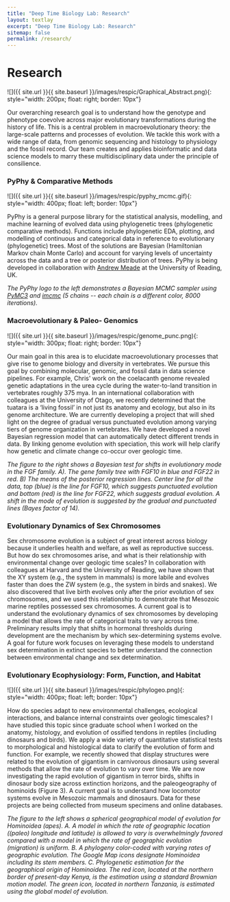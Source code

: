 ```yaml
---
title: "Deep Time Biology Lab: Research"
layout: textlay
excerpt: "Deep Time Biology Lab: Research"
sitemap: false
permalink: /research/
---
```


# Research

![]({{ site.url }}{{ site.baseurl }}/images/respic/Graphical_Abstract.png){: style="width: 200px; float: right; border: 10px"}

Our overarching research goal is to understand how the genotype and phenotype coevolve across major evolutionary transformations during the history of life. This is a central problem in macroevolutionary theory: the large-scale patterns and processes of evolution. We tackle this work with a wide range of data, from genomic sequencing and histology to physiology and the fossil record. Our team creates and applies bioinformatic and data science models to marry these multidisciplinary data under the principle of consilience.

### PyPhy & Comparative Methods

![]({{ site.url }}{{ site.baseurl }}/images/respic/pyphy_mcmc.gif){: style="width: 400px; float: left; border: 10px"}

PyPhy is a general purpose library for the statistical analysis, modelling, and machine learning of evolved data using phylogenetic trees (phylogenetic comparative methods). Functions include phylogenetic EDA, plotting, and modelling of continuous and categorical data in reference to evolutionary (phylogenetic) trees. Most of the solutions are Bayesian (Hamiltonian Markov chain Monte Carlo) and account for varying levels of uncertainty across the data and a tree or posterior distribution of trees. PyPhy is being developed in collaboration with [Andrew Meade](http://www.reading.ac.uk/biologicalsciences/about/staff/a-meade.aspx) at the University of Reading, UK.

*The PyPhy logo to the left demonstrates a Bayesian MCMC sampler using [PyMC3](https://docs.pymc.io/) and [imcmc](https://github.com/ColCarroll/imcmc) (5 chains -- each chain is a different color, 8000 iterations).*

### Macroevolutionary & Paleo- Genomics

![]({{ site.url }}{{ site.baseurl }}/images/respic/genome_punc.png){: style="width: 300px; float: right; border: 10px"}

Our main goal in this area is to elucidate macroevolutionary processes that give rise to genome biology and diversity in vertebrates. We pursue this goal by combining molecular, genomic, and fossil data in data science pipelines. For example, Chris' work on the coelacanth genome revealed genetic adaptations in the urea cycle during the water-to-land transition in vertebrates roughly 375 mya. In an international collaboration with colleagues at the University of Otago, we recently determined that the tuatara is a ‘living fossil’ in not just its anatomy and ecology, but also in its genome architecture. We are currently developing a project that will shed light on the degree of gradual versus punctuated evolution among varying tiers of genome organization in vertebrates. We have developed a novel Bayesian regression model that can automatically detect different trends in data. By linking genome evolution with speciation, this work will help clarify how genetic and climate change co-occur over geologic time.

*The figure to the right shows a Bayesian test for shifts in evolutionary mode in the FGF family. A). The gene family tree with FGF10 in blue and FGF22 in red. B) The means of the posterior regression lines. Center line for all the data, top (blue) is the line for FGF10, which suggests punctuated evolution and bottom (red) is the line for FGF22, which suggests gradual evolution. A shift in the mode of evolution is suggested by the gradual and punctuated lines (Bayes factor of 14).*

### Evolutionary Dynamics of Sex Chromosomes

Sex chromosome evolution is a subject of great interest across biology because it underlies health and welfare, as well as reproductive success. But how do sex chromosomes arise, and what is their relationship with environmental change over geologic time scales? In collaboration with colleagues at Harvard and the University of Reading, we have shown that the XY system (e.g., the system in mammals) is more labile and evolves faster than does the ZW system (e.g., the system in birds and snakes). We also discovered that live birth evolves only after the prior evolution of sex chromosomes, and we used this relationship to demonstrate that Mesozoic marine reptiles possessed sex chromosomes. A current goal is to understand the evolutionary dynamics of sex chromosomes by developing a model that allows the rate of categorical traits to vary across time. Preliminary results imply that shifts in hormonal thresholds during development are the mechanism by which sex-determining systems evolve. A goal for future work focuses on leveraging these models to understand sex determination in extinct species to better understand the connection between environmental change and sex determination.

### Evolutionary Ecophysiology: Form, Function, and Habitat

![]({{ site.url }}{{ site.baseurl }}/images/respic/phylogeo.png){: style="width: 400px; float: left; border: 10px"}

How do species adapt to new environmental challenges, ecological interactions, and balance internal constraints over geologic timescales? I have studied this topic since graduate school when I worked on the anatomy, histology, and evolution of ossified tendons in reptiles (including dinosaurs and birds). We apply a wide variety of quantitative statistical tests to morphological and histological data to clarify the evolution of form and function. For example, we recently showed that display structures were related to the evolution of gigantism in carnivorous dinosaurs using several methods that allow the rate of evolution to vary over time. We are now investigating the rapid evolution of gigantism in terror birds, shifts in dinosaur body size across extinction horizons, and the paleogeography of hominoids (Figure 3). A current goal is to understand how locomotor systems evolve in Mesozoic mammals and dinosaurs. Data for these projects are being collected from museum specimens and online databases.

*The figure to the left shows a spherical geographical model of evolution for Hominoidea (apes). A. A model in which the rate of geographic location ((paleo) longitude and latitude) is allowed to vary is overwhelmingly favored compared with a model in which the rate of geographic evolution (migration) is uniform. B. A phylogeny color-coded with varying rates of geographic evolution. The Google Map icons designate Hominoidea including its stem members. C. Phylogenetic estimation for the geographical origin of Hominoidea. The red icon, located at the northern border of present-day Kenya, is the estimation using a standard Brownian motion model. The green icon, located in northern Tanzania, is estimated using the global model of evolution.*